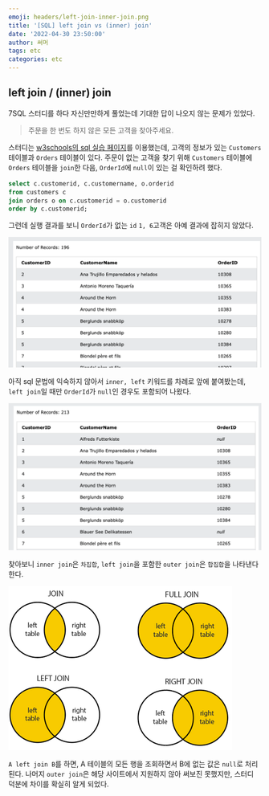 ```yaml
---
emoji: headers/left-join-inner-join.png
title: '[SQL] left join vs (inner) join'
date: '2022-04-30 23:50:00'
author: 써머
tags: etc
categories: etc
---
```


## left join / (inner) join  

7SQL 스터디를 하다 자신만만하게 풀었는데 기대한 답이 나오지 않는 문제가 있었다.  

> 주문을 한 번도 하지 않은 모든 고객을 찾아주세요.  

<!--more-->

스터디는 [w3schools의 sql 실습 페이지](https://www.w3schools.com/sql/trysql.asp?filename=trysql_select_all)를 이용했는데, 고객의 정보가 있는 `Customers` 테이블과 `Orders` 테이블이 있다. 주문이 없는 고객을 찾기 위해 `Customers` 테이블에 `Orders` 테이블을 `join`한 다음, `OrderId`에 `null`이 있는 걸 확인하려 했다.  

```sql
select c.customerid, c.customername, o.orderid 
from customers c 
join orders o on c.customerid = o.customerid
order by c.customerid;
```

그런데 실행 결과를 보니 `OrderId`가 없는 `id` `1, 6`고객은 아예 결과에 잡히지 않았다.  

![sql_result](result1.png)  

아직 sql 문법에 익숙하지 않아서 `inner, left` 키워드를 차례로 앞에 붙여봤는데, `left join`일 때만 `OrderId`가 `null`인 경우도 포함되어 나왔다.  

![sql_result](result2.png)  

찾아보니 `inner join`은 `차집합`, `left join`을 포함한 `outer join`은 `합집합`을 나타낸다 한다.  

![join](join.png)  

`A left join B`를 하면, A 테이블의 모든 행을 조회하면서 B에 없는 값은 `null`로 처리된다. 나머지 `outer join`은 해당 사이트에서 지원하지 않아 써보진 못했지만, 스터디 덕분에 차이를 확실히 알게 되었다.  

<br/>

```toc
```
